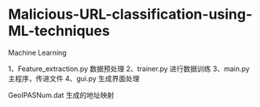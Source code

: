 # Malicious-URL-classification-using-ML-techniques
Machine Learning

  1、Feature_extraction.py 数据预处理
  2、trainer.py  进行数据训练
  3、main.py  主程序，传进文件
  4、gui.py  生成界面处理

GeoIPASNum.dat 生成的地址映射









